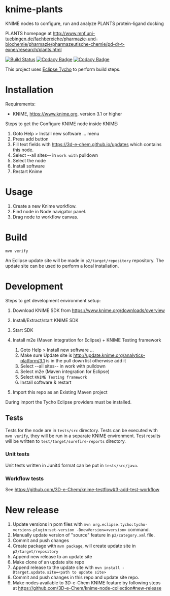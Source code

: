 # knime-plants

KNIME nodes to configure, run and analyze PLANTS protein-ligand docking

PLANTS homepage at http://www.mnf.uni-tuebingen.de/fachbereiche/pharmazie-und-biochemie/pharmazie/pharmazeutische-chemie/pd-dr-t-exner/research/plants.html

[![Build Status](https://travis-ci.org/3D-e-Chem/knime-plants.svg?branch=master)](https://travis-ci.org/3D-e-Chem/knime-plants)
[![Codacy Badge](https://api.codacy.com/project/badge/Grade/74d1f7600e4c43cbab963d7f30963cee)](https://www.codacy.com/app/3D-e-Chem/knime-plants?utm_source=github.com&amp;utm_medium=referral&amp;utm_content=3D-e-Chem/knime-plants&amp;utm_campaign=Badge_Grade)
[![Codacy Badge](https://api.codacy.com/project/badge/Coverage/74d1f7600e4c43cbab963d7f30963cee)](https://www.codacy.com/app/3D-e-Chem/knime-plants?utm_source=github.com&utm_medium=referral&utm_content=3D-e-Chem/knime-plants&utm_campaign=Badge_Coverage)

This project uses [Eclipse Tycho](https://www.eclipse.org/tycho/) to perform build steps.

# Installation

Requirements:

* KNIME, https://www.knime.org, version 3.1 or higher

Steps to get the Configure KNIME node inside KNIME:

1. Goto Help > Install new software ... menu
2. Press add button
3. Fill text fields with https://3d-e-chem.github.io/updates which contains this node.
4. Select --all sites-- in `work with` pulldown
5. Select the node
6. Install software
7. Restart Knime

# Usage

1. Create a new Knime workflow.
2. Find node in Node navigator panel.
3. Drag node to workflow canvas.

# Build

```
mvn verify
```

An Eclipse update site will be made in `p2/target/repository` repository.
The update site can be used to perform a local installation.

# Development

Steps to get development environment setup:

1. Download KNIME SDK from https://www.knime.org/downloads/overview
2. Install/Extract/start KNIME SDK
3. Start SDK
4. Install m2e (Maven integration for Eclipse) + KNIME Testing framework

    1. Goto Help > Install new software ...
    2. Make sure Update site is http://update.knime.org/analytics-platform/3.1 is in the pull down list otherwise add it
    3. Select --all sites-- in work with pulldown
    4. Select m2e (Maven integration for Eclipse)
    5. Select `KNIME Testing framework`
    6. Install software & restart

5. Import this repo as an Existing Maven project

During import the Tycho Eclipse providers must be installed.

## Tests

Tests for the node are in `tests/src` directory.
Tests can be executed with `mvn verify`, they will be run in a separate KNIME environment.
Test results will be written to `test/target/surefire-reports` directory.

### Unit tests

Unit tests written in Junit4 format can be put in `tests/src/java`.

### Workflow tests

See https://github.com/3D-e-Chem/knime-testflow#3-add-test-workflow

# New release

1. Update versions in pom files with `mvn org.eclipse.tycho:tycho-versions-plugin:set-version -DnewVersion=<version>` command.
2. Manually update version of "source" feature in `p2/category.xml` file.
3. Commit and push changes
3. Create package with `mvn package`, will create update site in `p2/target/repository`
4. Append new release to an update site
  1. Make clone of an update site repo
  2. Append release to the update site with `mvn install -Dtarget.update.site=<path to update site>`
5. Commit and push changes in this repo and update site repo.
6. Make nodes available to 3D-e-Chem KNIME feature by following steps at https://github.com/3D-e-Chem/knime-node-collection#new-release
